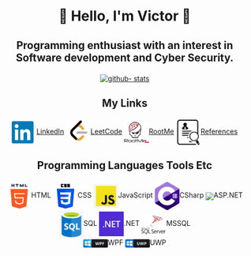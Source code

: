 # <p align="center"> :space_invader: Hello, I'm Victor :space_invader: </p>
## <p align="center"> Programming enthusiast with an interest in Software development and Cyber Security. </p>
<p align="center">
  <a href="https://github.com/lashaka">
    <img height="180em" width="410em" src="https://github-readme-stats-eight-theta.vercel.app/api?username=lashaka&show_icons=true&theme=cobalt&include_all_commits=true&count_private=true" alt="github- stats"/>
  </a>
</p>

## <p align="center"> My Links </p>
<div align="center">
  
<a href="https://www.linkedin.com/in/victor-rutskin-9a3a9a226/" target="blank"><img align="center" src="Icons/Social/LinkedIn.png" width="50" />LinkedIn</a>
<a href="https://leetcode.com/lashaka/" target="blank"><img align="center" src="Icons/Social/Leetcode.png" width="50" />LeetCode</a>
<a href="https://www.root-me.org/Lashaka?lang=en#5c7a86509b2bb852abfc42e4cd24679f" target="blank"><img align="center" src="Icons/Social/RootMe.png" width="50" />RootMe</a>
<a href="https://drive.google.com/drive/folders/1WNTWVhgmSy2Srt8VOUuspCrWmtmm6eF0" target="blank"><img align="center" src="Icons/Social/Reference.png" width="50" />References</a>

</div>

## <p align="center"> Programming Languages Tools Etc  </p>
<div align="center">

<a target="blank"><img align="center" src="Icons/HTML.png" width="50" />HTML</a>
<a target="blank"><img align="center" src="Icons/CSS.png" width="50" />CSS</a>
<a target="blank"><img align="center" src="Icons/JS.jpg" width="50" />JavaScript</a>
<a target="blank"><img align="center" src="Icons/csharp.png" width="50" />CSharp</a>
<a target="blank"><img align="center" src="Icons/ASP.NET.avif" width="50" />ASP.NET</a>
<a target="blank"><img align="center" src="Icons/SQL.png" width="50" />SQL</a>
<a target="blank"><img align="center" src="Icons/NET.png" width="50" />.NET</a>
<a target="blank"><img align="center" src="Icons/MSSQL.png" width="50" />MSSQL</a>
<br>
<a target="blank"><img align="center" src="Icons/WPF.jpeg" width="50" />WPF</a>
<a target="blank"><img align="center" src="Icons/UWP.png" width="50" />UWP</a>
</div>

